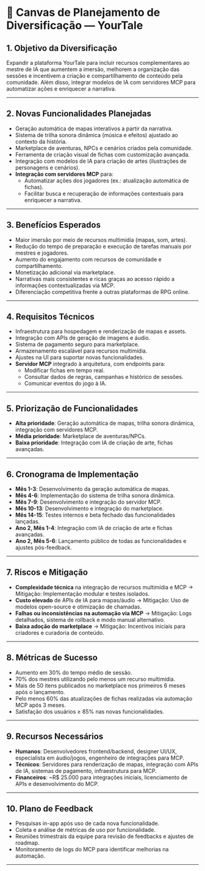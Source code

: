# 📌 Canvas de Planejamento de Diversificação — YourTale

## 1. Objetivo da Diversificação
Expandir a plataforma YourTale para incluir recursos complementares ao mestre de IA que aumentem a imersão, melhorem a organização das sessões e incentivem a criação e compartilhamento de conteúdo pela comunidade. Além disso, integrar modelos de IA com servidores MCP para automatizar ações e enriquecer a narrativa.

---

## 2. Novas Funcionalidades Planejadas
- Geração automática de mapas interativos a partir da narrativa.
- Sistema de trilha sonora dinâmica (música e efeitos) ajustado ao contexto da história.
- Marketplace de aventuras, NPCs e cenários criados pela comunidade.
- Ferramenta de criação visual de fichas com customização avançada.
- Integração com modelos de IA para criação de artes (ilustrações de personagens e cenários).
- **Integração com servidores MCP** para:
  - Automatizar ações dos jogadores (ex.: atualização automática de fichas).
  - Facilitar busca e recuperação de informações contextuais para enriquecer a narrativa.

---

## 3. Benefícios Esperados
- Maior imersão por meio de recursos multimídia (mapas, som, artes).
- Redução do tempo de preparação e execução de tarefas manuais por mestres e jogadores.
- Aumento do engajamento com recursos de comunidade e compartilhamento.
- Monetização adicional via marketplace.
- Narrativas mais consistentes e ricas graças ao acesso rápido a informações contextualizadas via MCP.
- Diferenciação competitiva frente a outras plataformas de RPG online.

---

## 4. Requisitos Técnicos
- Infraestrutura para hospedagem e renderização de mapas e assets.
- Integração com APIs de geração de imagens e áudio.
- Sistema de pagamento seguro para marketplace.
- Armazenamento escalável para recursos multimídia.
- Ajustes na UI para suportar novas funcionalidades.
- **Servidor MCP** integrado à arquitetura, com endpoints para:
  - Modificar fichas em tempo real.
  - Consultar dados de regras, campanhas e histórico de sessões.
  - Comunicar eventos do jogo à IA.

---

## 5. Priorização de Funcionalidades
- **Alta prioridade**: Geração automática de mapas, trilha sonora dinâmica, integração com servidores MCP.
- **Média prioridade**: Marketplace de aventuras/NPCs.
- **Baixa prioridade**: Integração com IA de criação de arte, fichas avançadas.

---

## 6. Cronograma de Implementação
- **Mês 1-3**: Desenvolvimento da geração automática de mapas.
- **Mês 4-6**: Implementação do sistema de trilha sonora dinâmica.
- **Mês 7-9**: Desenvolvimento e integração do servidor MCP.
- **Mês 10-13**: Desenvolvimento e integração do marketplace.
- **Mês 14-15**: Testes internos e beta fechado das funcionalidades lançadas.
- **Ano 2, Mês 1-4**: Integração com IA de criação de arte e fichas avançadas.
- **Ano 2, Mês 5-6**: Lançamento público de todas as funcionalidades e ajustes pós-feedback.

---

## 7. Riscos e Mitigação
- **Complexidade técnica** na integração de recursos multimídia e MCP → Mitigação: Implementação modular e testes isolados.
- **Custo elevado** de APIs de IA para mapas/áudio → Mitigação: Uso de modelos open-source e otimização de chamadas.
- **Falhas ou inconsistências na automação via MCP** → Mitigação: Logs detalhados, sistema de rollback e modo manual alternativo.
- **Baixa adoção do marketplace** → Mitigação: Incentivos iniciais para criadores e curadoria de conteúdo.

---

## 8. Métricas de Sucesso
- Aumento em 30% do tempo médio de sessão.
- 70% dos mestres utilizando pelo menos um recurso multimídia.
- Mais de 50 itens publicados no marketplace nos primeiros 6 meses após o lançamento.
- Pelo menos 60% das atualizações de fichas realizadas via automação MCP após 3 meses.
- Satisfação dos usuários ≥ 85% nas novas funcionalidades.

---

## 9. Recursos Necessários
- **Humanos**: Desenvolvedores frontend/backend, designer UI/UX, especialista em áudio/jogos, engenheiro de integrações para MCP.
- **Técnicos**: Servidores para renderização de mapas, integração com APIs de IA, sistemas de pagamento, infraestrutura para MCP.
- **Financeiros**: ~R$ 25.000 para integrações iniciais, licenciamento de APIs e desenvolvimento do MCP.

---

## 10. Plano de Feedback
- Pesquisas in-app após uso de cada nova funcionalidade.
- Coleta e análise de métricas de uso por funcionalidade.
- Reuniões trimestrais da equipe para revisão de feedbacks e ajustes de roadmap.
- Monitoramento de logs do MCP para identificar melhorias na automação.

---
